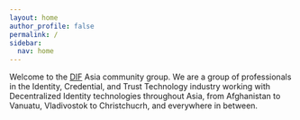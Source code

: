 ```yaml
---
layout: home
author_profile: false
permalink: /
sidebar:
  nav: home
---
```

Welcome to the [DIF](https://identity.foundation) Asia community group.  We are a group of
professionals in the Identity, Credential, and Trust Technology industry
working with Decentralized Identity technologies throughout Asia, from
Afghanistan to Vanuatu, Vladivostok to Christchucrh, and everywhere in
between.
